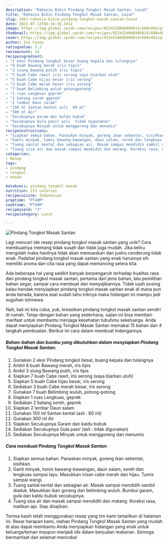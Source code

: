 ```yaml
---
description: "Rahasia Bikin Pindang Tongkol Masak Santan, Lezat"
title: "Rahasia Bikin Pindang Tongkol Masak Santan, Lezat"
slug: 2467-rahasia-bikin-pindang-tongkol-masak-santan-lezat
date: 2021-07-12T05:34:35.341Z
image: https://img-global.cpcdn.com/recipes/922e52d0d690b014/680x482cq70/pindang-tongkol-masak-santan-foto-resep-utama.jpg
thumbnail: https://img-global.cpcdn.com/recipes/922e52d0d690b014/680x482cq70/pindang-tongkol-masak-santan-foto-resep-utama.jpg
cover: https://img-global.cpcdn.com/recipes/922e52d0d690b014/680x482cq70/pindang-tongkol-masak-santan-foto-resep-utama.jpg
author: Ina Casey
ratingvalue: 3.3
reviewcount: 14
recipeingredient:
- "2 ekor Pindang tongkol besar buang kepala dan tulangnya"
- "8 buah Bawang merah iris tipis"
- "3 siung Bawang putih iris tipis"
- "7 buah Cabe rawit iris serong saya biarkan utuh"
- "5 buah Cabe hijau besar iris serong"
- "3 buah Cabe merah besar iris serong"
- "7 buah Belimbing wuluh potongpotong"
- "1 ruas Lengkuas geprek"
- "2 batang sereh geprek"
- "2 lembar Daun salam"
- "150 ml Santan kental asli  60 ml"
- "300 ml Air"
- "Secukupnya Garam dan kaldu bubuk"
- "Secukupnya Gula pasir asli  tidak digunakan"
- "Secukupnya Minyak untuk menggoreng dan menumis"
recipeinstructions:
- "Siapkan semua bahan. Panaskan minyak, goreng ikan sebentar, sisihkan."
- "Ganti minyak, tumis bawang-bawangan, daun salam, sereh dan lengkuas sampai layu. Masukkan irisan cabe merah dan hijau. Tumis sampai wangi."
- "Tuang santal kental dan sebagian air. Masak sampai mendidih sambil diaduk. Masukkan ikan goreng dan belimbing wuluh. Bumbui garam, gula dan kaldu bubuk secukupnya."
- "Tuang sisa air dan masak sampai mendidih dan matang. Koreksi rasa, matikan api. Siap disajikan."
categories:
- Resep
tags:
- pindang
- tongkol
- masak

katakunci: pindang tongkol masak 
nutrition: 213 calories
recipecuisine: Indonesian
preptime: "PT40M"
cooktime: "PT30M"
recipeyield: "3"
recipecategory: Lunch

---
```



![Pindang Tongkol Masak Santan](https://img-global.cpcdn.com/recipes/922e52d0d690b014/680x482cq70/pindang-tongkol-masak-santan-foto-resep-utama.jpg)

Lagi mencari ide resep pindang tongkol masak santan yang unik? Cara membuatnya memang tidak susah dan tidak juga mudah. Jika keliru mengolah maka hasilnya tidak akan memuaskan dan justru cenderung tidak enak. Padahal pindang tongkol masak santan yang enak harusnya sih memiliki aroma dan cita rasa yang dapat memancing selera kita.

Ada beberapa hal yang sedikit banyak berpengaruh terhadap kualitas rasa dari pindang tongkol masak santan, pertama dari jenis bahan, lalu pemilihan bahan segar, sampai cara membuat dan menyajikannya. Tidak usah pusing kalau hendak menyiapkan pindang tongkol masak santan enak di mana pun anda berada, karena asal sudah tahu triknya maka hidangan ini mampu jadi suguhan istimewa.




Nah, kali ini kita coba, yuk, kreasikan pindang tongkol masak santan sendiri di rumah. Tetap dengan bahan yang sederhana, sajian ini bisa memberi manfaat untuk membantu menjaga kesehatan tubuhmu sekeluarga. Anda dapat menyiapkan Pindang Tongkol Masak Santan memakai 15 bahan dan 4 langkah pembuatan. Berikut ini cara dalam membuat hidangannya.

<!--inarticleads1-->

##### Bahan-bahan dan bumbu yang dibutuhkan dalam menyiapkan Pindang Tongkol Masak Santan:

1. Gunakan 2 ekor Pindang tongkol besar, buang kepala dan tulangnya
1. Ambil 8 buah Bawang merah, iris tipis
1. Ambil 3 siung Bawang putih, iris tipis
1. Siapkan 7 buah Cabe rawit, iris serong (saya biarkan utuh)
1. Siapkan 5 buah Cabe hijau besar, iris serong
1. Sediakan 3 buah Cabe merah besar, iris serong
1. Gunakan 7 buah Belimbing wuluh, potong-potong
1. Siapkan 1 ruas Lengkuas, geprek
1. Sediakan 2 batang sereh, geprek
1. Siapkan 2 lembar Daun salam
1. Gunakan 150 ml Santan kental (asli : 60 ml)
1. Gunakan 300 ml Air
1. Siapkan Secukupnya Garam dan kaldu bubuk
1. Sediakan Secukupnya Gula pasir (asli : tidak digunakan)
1. Sediakan Secukupnya Minyak untuk menggoreng dan menumis




<!--inarticleads2-->

##### Cara membuat Pindang Tongkol Masak Santan:

1. Siapkan semua bahan. Panaskan minyak, goreng ikan sebentar, sisihkan.
1. Ganti minyak, tumis bawang-bawangan, daun salam, sereh dan lengkuas sampai layu. Masukkan irisan cabe merah dan hijau. Tumis sampai wangi.
1. Tuang santal kental dan sebagian air. Masak sampai mendidih sambil diaduk. Masukkan ikan goreng dan belimbing wuluh. Bumbui garam, gula dan kaldu bubuk secukupnya.
1. Tuang sisa air dan masak sampai mendidih dan matang. Koreksi rasa, matikan api. Siap disajikan.




Terima kasih telah menggunakan resep yang tim kami tampilkan di halaman ini. Besar harapan kami, olahan Pindang Tongkol Masak Santan yang mudah di atas dapat membantu Anda menyiapkan hidangan yang enak untuk keluarga/teman maupun menjadi ide dalam berjualan makanan. Semoga bermanfaat dan selamat mencoba!
